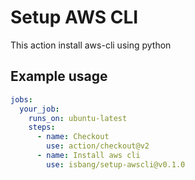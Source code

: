 # Setup AWS CLI

This action install aws-cli using python

## Example usage

```yaml
jobs:
  your_job:
    runs_on: ubuntu-latest
    steps:
      - name: Checkout
        use: action/checkout@v2
      - name: Install aws cli
        use: isbang/setup-awscli@v0.1.0
```
